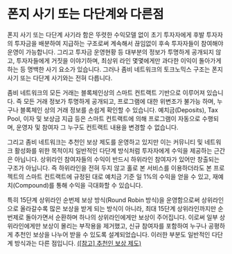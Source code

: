 # 폰지 사기 또는 다단계와 다른점

폰지 사기 또는 다단계 사기라 함은 뚜렷한 수익모델 없이 초기 투자자에게 후발 투자자의 투자금을 배분하여 지급하는 구조로써 계속해서 끊임없이 후속 투자자들이 참여해야 운영이 가능합니다. 그리고 투자금 운영현황 등 대부분의 정보가 투명하게 공개되지 않고, 투자자들에게 거짓을 이야기하며, 최상위 라인 몇몇에게만 과다한 이익이 돌아가게 하는 등 명백한 사기 요소가 있습니다. 그러나 좀비 네트워크의 토크노믹스 구조는 폰지 사기 또는 다단계 사기와는 전혀 다릅니다.&#x20;

좀비 네트워크의 모든 거래는 블록체인상의 스마트 컨트랙트 기반으로 이루어져 있습니다. 즉 모든 거래 정보가 투명하게 공개되고, 프로그램에 대한 위변조가 불가능 하며, 누구나 블록체인 상의 거래 정보를 손쉽게 확인할 수 있습니다. 예치금(Deposits), Tax Pool, 이자 및 보상금 지급 등은 스마트 컨트랙트에 의해 프로그램이 자동으로 수행되며, 운영자 및 참여자 그 누구도 컨트랙트 내용을 변경할 수 없습니다.

그리고 좀비 네트워크는 추천인 보상 제도를 운영하고 있지만 이는 커뮤니티 및 네트워크 활성화를 위한 목적이지 일반적인 다단계 방식처럼 투자자에게 수익을 제공하는 근간은 아닙니다. 상위라인 참여자들의 수익이 반드시 하위라인 참여자가 있어만 창출되는 구조가 아닙니다. 즉 하위라인을 전혀 두지 않고 홀로 본 서비스를 이용하더라도 본 프로젝트의 스마트 컨트랙트에 규정된 대로 예치금 기준 일 1%의 수익을 얻을 수 있고, 재예치(Compound)를 통해 수익을 극대화할 수 있습니다.

특히 15단계 상위라인 순번제 보상 방식(Round Robin 방식)을 운영함으로써 상위라인으로 올라갈수록 많은 보상을 받게 되는 방식이 아니라, 최대 15단계 상위라인까지만 순번제로 돌아가면서 순환하며 하나의 상위라인에게만 보상이 주어집니다. 이로써 일부 상위라인에게만 보상이 몰리는 부작용을 제거했고, 신규 참여자를 포함하여 누구나 공평하게 추천인 보상을 나누어 받을 수 있도록 설계되었습니다. 이러한 부분도 일반적인 다단계 방식과는 다른 점입니다. [(\[참고\] 추천인 보상 제도) ](../features/referral.md)
